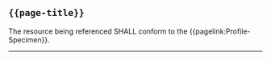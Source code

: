 ## <code>{{page-title}}</code>

The resource being referenced SHALL conform to the {{pagelink:Profile-Specimen}}.

---